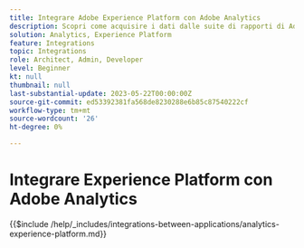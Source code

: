 ```yaml
---
title: Integrare Adobe Experience Platform con Adobe Analytics
description: Scopri come acquisire i dati dalle suite di rapporti di Adobe Analytics in Experience Platform.
solution: Analytics, Experience Platform
feature: Integrations
topic: Integrations
role: Architect, Admin, Developer
level: Beginner
kt: null
thumbnail: null
last-substantial-update: 2023-05-22T00:00:00Z
source-git-commit: ed53392381fa568de8230288e6b85c87540222cf
workflow-type: tm+mt
source-wordcount: '26'
ht-degree: 0%

---
```



# Integrare Experience Platform con Adobe Analytics

{{$include /help/_includes/integrations-between-applications/analytics-experience-platform.md}}

